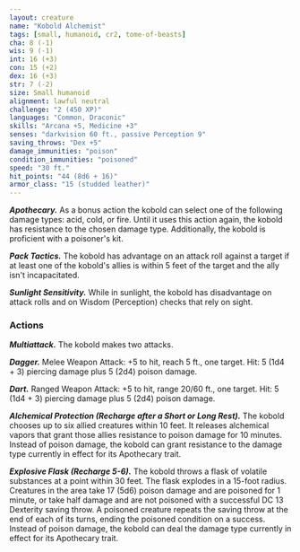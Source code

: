 ```yaml
---
layout: creature
name: "Kobold Alchemist"
tags: [small, humanoid, cr2, tome-of-beasts]
cha: 8 (-1)
wis: 9 (-1)
int: 16 (+3)
con: 15 (+2)
dex: 16 (+3)
str: 7 (-2)
size: Small humanoid
alignment: lawful neutral
challenge: "2 (450 XP)"
languages: "Common, Draconic"
skills: "Arcana +5, Medicine +3"
senses: "darkvision 60 ft., passive Perception 9"
saving_throws: "Dex +5"
damage_immunities: "poison"
condition_immunities: "poisoned"
speed: "30 ft."
hit_points: "44 (8d6 + 16)"
armor_class: "15 (studded leather)"
---
```


***Apothecary.*** As a bonus action the kobold can select one of the following damage types: acid, cold, or fire. Until it uses this action again, the kobold has resistance to the chosen damage type. Additionally, the kobold is proficient with a poisoner's kit.

***Pack Tactics.*** The kobold has advantage on an attack roll against a target if at least one of the kobold's allies is within 5 feet of the target and the ally isn't incapacitated.

***Sunlight Sensitivity.*** While in sunlight, the kobold has disadvantage on attack rolls and on Wisdom (Perception) checks that rely on sight.

### Actions

***Multiattack.*** The kobold makes two attacks.

***Dagger.*** Melee Weapon Attack: +5 to hit, reach 5 ft., one target. Hit: 5 (1d4 + 3) piercing damage plus 5 (2d4) poison damage.

***Dart.*** Ranged Weapon Attack: +5 to hit, range 20/60 ft., one target. Hit: 5 (1d4 + 3) piercing damage plus 5 (2d4) poison damage.

***Alchemical Protection (Recharge after a Short or Long Rest).*** The kobold chooses up to six allied creatures within 10 feet. It releases alchemical vapors that grant those allies resistance to poison damage for 10 minutes. Instead of poison damage, the kobold can grant resistance to the damage type currently in effect for its Apothecary trait.

***Explosive Flask (Recharge 5-6).*** The kobold throws a flask of volatile substances at a point within 30 feet. The flask explodes in a 15-foot radius. Creatures in the area take 17 (5d6) poison damage and are poisoned for 1 minute, or take half damage and are not poisoned with a successful DC 13 Dexterity saving throw. A poisoned creature repeats the saving throw at the end of each of its turns, ending the poisoned condition on a success. Instead of poison damage, the kobold can deal the damage type currently in effect for its Apothecary trait.

